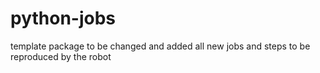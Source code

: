 # python-jobs
 template package to be changed and added all new jobs and steps to be reproduced by the robot

